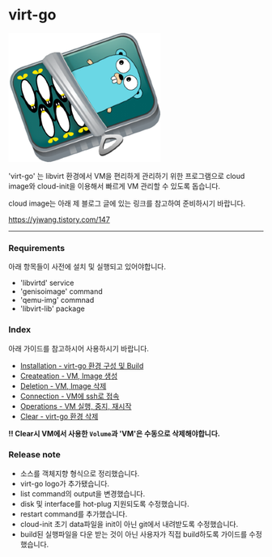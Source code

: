 # virt-go

![](https://github.com/YoungjuWang/virt-go/blob/v2/img/virt-go.png)

'virt-go' 는 libvirt 환경에서 VM을 편리하게 관리하기 위한 프로그램으로 cloud image와 cloud-init을 이용해서 빠르게 VM 관리할 수 있도록 돕습니다.

cloud image는 아래 제 블로그 글에 있는 링크를 참고하여 준비하시기 바랍니다. 

https://yjwang.tistory.com/147

---

### Requirements

아래 항목들이 사전에 설치 및 실행되고 있어야합니다.

- 'libvirtd' service
- 'genisoimage' command
- 'qemu-img' commnad
- 'libvirt-lib' package 

### Index

아래 가이드를 참고하시어 사용하시기 바랍니다.

- [Installation - virt-go 환경 구성 및 Build](https://github.com/YoungjuWang/virt-go/blob/v2/doc/Installation.md)
- [Createation - VM, Image 생성](https://github.com/YoungjuWang/virt-go/blob/v2/doc/Creation.md)
- [Deletion - VM, Image 삭제](https://github.com/YoungjuWang/virt-go/blob/v2/doc/Deletion.md)
- [Connection - VM에 ssh로 접속](https://github.com/YoungjuWang/virt-go/blob/v2/doc/Connection.md)
- [Operations - VM 실행, 중지, 재시작](https://github.com/YoungjuWang/virt-go/blob/v2/doc/Operations.md)
- [Clear - virt-go 환경 삭제](https://github.com/YoungjuWang/virt-go/blob/v2/doc/Clear.md)

**!! Clear시 VM에서 사용한 `Volume`과 'VM'은 수동으로 삭제해야합니다.**

### Release note

- 소스를 객체지향 형식으로 정리했습니다.
- virt-go logo가 추가됐습니다.
- list command의 output을 변경했습니다.
- disk 및 interface를 hot-plug 지원되도록 수정했습니다.
- restart command를 추가했습니다.
- cloud-init 초기 data파일을 init이 아닌 git에서 내려받도록 수정했습니다.
- build된 실행파일을 다운 받는 것이 아닌 사용자가 직접 build하도록 가이드를 수정했습니다.
